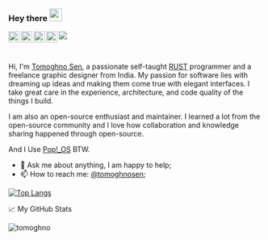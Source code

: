 ### Hey there <img src="https://media.giphy.com/media/hvRJCLFzcasrR4ia7z/giphy.gif" width="25px">
<a href="https://www.youtube.com/channel/UC1fvGpCoIZUtnmXYf52XPcw">
  <img align="left" alt="Think Tank" width="22px" src="https://raw.githubusercontent.com/peterthehan/peterthehan/master/assets/youtube.svg" />
</a>
<a href="https://www.reddit.com/user/TomoghnoSen">
  <img align="left" alt="Tomoghno Sen | Twitter" width="22px" src="https://raw.githubusercontent.com/peterthehan/peterthehan/master/assets/reddit.svg" />
</a>
<a href="https://open.spotify.com/user/313lliw5qrcpuynu5egutykb6iim">
  <img align="left" alt="Tomoghno's Spotify" width="22px" src="https://raw.githubusercontent.com/peterthehan/peterthehan/master/assets/spotify.svg" />
</a>
<a href="https://twitter.com/TomoghnoS">
  <img align="left" alt="Tomoghno Sen | Twitter" width="22px" src="https://raw.githubusercontent.com/peterthehan/peterthehan/master/assets/twitter.svg" />
</a>

![](https://visitor-badge.glitch.me/badge?page_id=Tomoghno.Tomoghno)

<br />

Hi, I'm [Tomoghno Sen](https://sentomoghno503.wixsite.com/design), a passionate self-taught [RUST](https://www.rust-lang.org) programmer and a freelance graphic designer from India. My passion for software lies with dreaming up ideas and making them come true with elegant interfaces. I take great care in the experience, architecture, and code quality of the things I build.

I am also an open-source enthusiast and maintainer. I learned a lot from the open-source community and I love how collaboration and knowledge sharing happened through open-source.

And I Use [Pop!_OS](https://pop.system76.com/) BTW.
  
- 💬 Ask me about anything, I am happy to help;
- 📫 How to reach me: [@tomoghnosen](https://www.instagram.com/tomoghnosen/);

[![Top Langs](https://github-readme-stats.vercel.app/api/top-langs/?username=tomoghno&layout=compact&langs_count=8)](https://github.com/anuraghazra/github-readme-stats)

📈 My GitHub Stats

<p align="left"> <img src="https://github-readme-stats.vercel.app/api?username=tomoghno&show_icons=true&theme=onedark" alt="tomoghno" />

